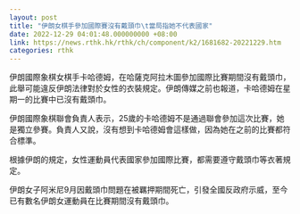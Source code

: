 ```yaml
---
layout: post
title: "伊朗女棋手參加國際賽沒有戴頭巾\t當局指她不代表國家"
date: 2022-12-29 04:01:48.000000000 +08:00
link: https://news.rthk.hk/rthk/ch/component/k2/1681682-20221229.htm
categories: rthk
---
```


伊朗國際象棋女棋手卡哈德姆，在哈薩克阿拉木圖參加國際比賽期間沒有戴頭巾，此舉可能違反伊朗法律對於女性的衣裝規定。伊朗傳媒之前也報道，卡哈德姆在星期一的比賽中已沒有戴頭巾。

伊朗國際象棋聯會負責人表示，25歲的卡哈德姆不是通過聯會參加這次比賽，她是獨立參賽。負責人又說，沒有想到卡哈德姆會這樣做，因為她在之前的比賽都符合標準。

根據伊朗的規定，女性運動員代表國家參加國際比賽，都需要遵守戴頭巾等衣著規定。

伊朗女子阿米尼9月因戴頭巾問題在被羈押期間死亡，引發全國反政府示威，至今已有數名伊朗女運動員在比賽期間沒有戴頭巾。
